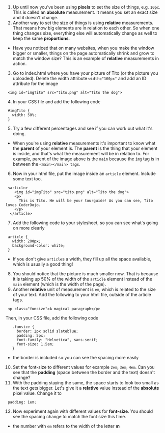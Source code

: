 1. Up until now you've been using **pixels** to set the size of things, e.g. `10px`. This is called an **absolute** measurement. It means you set an exact size and it doesn't change.
2. Another way to set the size of things is using **relative** measurements. That means how big elements are in relation to each other. So when one thing changes size, everything else will automatically change as well to keep the same **proportions**. 
 * Have you noticed that on many websites, when you make the window bigger or smaller, things on the page automatically shrink and grow to match the window size? This is an example of **relative** measurements in action.
3. Go to index.html where you have your picture of Tito (or the picture you uploaded). Delete the width attribute `width="100px"` and add an ID attribute for the image
 ```
  <img id="imgTito" src="tito.png" alt="Tito the dog">
 ``` 
4. In your CSS file and add the following code
 ```
  #imgTito {
    width: 50%;
  }
 ```
5. Try a few different percentages and see if you can work out what it's doing.
 * When you're using **relative** measurements it's important to know what the **parent** of your element is. The **parent** is the thing that your element is inside, and that's what the measurement will be in relation to. For example, parent of the image above is the `main` because the `img` tag is in between the `<main></main> tags`.
6. Now in your html file, put the image inside an `article` element. Include some text too. 
 ```
  <article>
     <img id="imgTito" src="tito.png" alt="Tito the dog">  		
     <p>
       This is Tito. He will be your tourguide! As you can see, Tito loves CoderDojo.
     </p>
   </article>
  ```
7. Add the following code to your stylesheet, so you can see what's going on more clearly
 ```
  article {
    width: 200px;
    background-color: white;
  }
 ```
 * If you don't give `article`s a width, they fill up all the space available, which is usually a good thing!
8. You should notice that the picture is much smaller now. That is because it is taking up 50% of the width of the `article` element instead of the `main` element (which is the width of the page).
9. Another **relative** unit of measurement is `em`, which is related to the size of your text. Add the following to your html file, outside of the article tags.
 ```
  <p class="funsize">A magical paragraph</p>
 ```
 Then, in your CSS file, add the following code
 ```
    .funsize {
      border: 2px solid slateblue;
      padding: 5px;
      font-family: "Helvetica", sans-serif;
      font-size: 1.5em;
    }
 ```
 * the border is included so you can see the spacing more easily
10. Set the font-size to different values for example `2em`, `3em`, `4em`. Can you see that the **padding** (space between the border and the text) doesn't change?
11. With the padding staying the same, the space starts to look too small as the text gets bigger. Let's give it a **relative** value instead of the **absolute** pixel value. Change it to
 ```
  padding: 1em;
 ```
12. Now experiment again with different values for **font-size**. You should see the spacing change to match the font size this time.
 * the number with `em` refers to the width of the letter **m**

